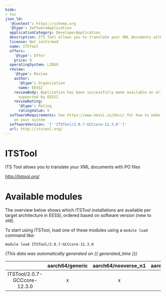 ```yaml
---
hide:
- toc
json_ld:
  '@context': https://schema.org
  '@type': SoftwareApplication
  applicationCategory: DeveloperApplication
  description: ITS Tool allows you to translate your XML documents with PO files
  license: Not confirmed
  name: ITSTool
  offers:
    '@type': Offer
    price: 0
  operatingSystem: LINUX
  review:
    '@type': Review
    author:
      '@type': Organization
      name: EESSI
    reviewBody: Application has been successfully made available on all architectures
      supported by EESSI
    reviewRating:
      '@type': Rating
      ratingValue: 5
  softwareRequirements: See https://www.eessi.io/docs/ for how to make EESSI available
    on your system
  softwareVersion: '[''ITSTool/2.0.7-GCCcore-12.3.0'']'
  url: http://itstool.org/
---
```


ITSTool
=======


ITS Tool allows you to translate your XML documents with PO files

http://itstool.org/
# Available modules


The overview below shows which ITSTool installations are available per target architecture in EESSI, ordered based on software version (new to old).

To start using ITSTool, load one of these modules using a `module load` command like:

```shell
module load ITSTool/2.0.7-GCCcore-12.3.0
```

*(This data was automatically generated on {{ generated_time }})*  

| |aarch64/generic|aarch64/neoverse_n1|aarch64/neoverse_v1|aarch64/nvidia|x86_64/generic|x86_64/amd/zen2|x86_64/amd/zen3|x86_64/amd/zen4|x86_64/intel/haswell|x86_64/intel/sapphirerapids|x86_64/intel/skylake_avx512|aarch64/nvidia/grace|
| :---: | :---: | :---: | :---: | :---: | :---: | :---: | :---: | :---: | :---: | :---: | :---: | :---: |
|ITSTool/2.0.7-GCCcore-12.3.0|x|x|x|-|x|x|x|x|x|x|x|x|
